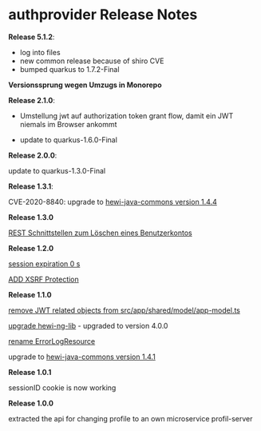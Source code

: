 # authprovider Release Notes

__Release 5.1.2__:

* log into files
* new common release because of shiro CVE
* bumped quarkus to 1.7.2-Final

__Versionssprung wegen Umzugs in Monorepo__

__Release 2.1.0__:

* Umstellung jwt auf authorization token grant flow, damit ein JWT niemals im Browser
  ankommt

* update to quarkus-1.6.0-Final


__Release 2.0.0__:

update to quarkus-1.3.0-Final

__Release 1.3.1__:

CVE-2020-8840: upgrade to [hewi-java-commons version 1.4.4](https://github.com/heike2718/hewi-java-commons/releases/tag/1.4.4)


__Release 1.3.0__

[REST Schnittstellen zum Löschen eines Benutzerkontos](https://github.com/heike2718/profil-server/issues/9)

__Release 1.2.0__

[session expiration 0 s](https://github.com/heike2718/profil-server/issues/3)

[ADD XSRF Protection](https://github.com/heike2718/profil-server/issues/4)

__Release 1.1.0__

[remove JWT related objects from src/app/shared/model/app-model.ts](https://github.com/heike2718/profil-app/issues/4)

[upgrade hewi-ng-lib](https://github.com/heike2718/profil-app/issues/3) - upgraded to version 4.0.0

[rename ErrorLogResource](https://github.com/heike2718/profil-app/issues/1)

upgrade to [hewi-java-commons version 1.4.1](https://github.com/heike2718/hewi-java-commons/releases/tag/1.4.1)

__Release 1.0.1__

sessionID cookie is now working

__Release 1.0.0__

extracted the api for changing profile to an own microservice profil-server
